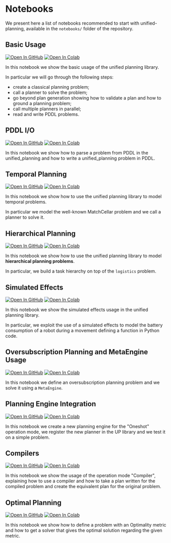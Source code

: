 # Notebooks

We present here a list of notebooks recommended to start with unified-planning, available in the `notebooks/` folder of the repository.


## Basic Usage

[![Open In GitHub](https://img.shields.io/badge/see-Github-579aca?logo=github)](Unified_Planning_Basics.ipynb)
[![Open In Colab](https://colab.research.google.com/assets/colab-badge.svg)](https://colab.research.google.com/github/aiplan4eu/unified-planning/blob/master/notebooks/Unified_Planning_Basics.ipynb)

In this notebook we show the basic usage of the unified planning library.

In particular we will go through the following steps:
* create a classical planning problem;
* call a planner to solve the problem;
* go beyond plan generation showing how to validate a plan and how to ground a planning problem;
* call multiple planners in parallel;
* read and write PDDL problems.


## PDDL I/O

[![Open In GitHub](https://img.shields.io/badge/see-Github-579aca?logo=github)](PDDL_IO_Example.ipynb)
[![Open In Colab](https://colab.research.google.com/assets/colab-badge.svg)](https://colab.research.google.com/github/aiplan4eu/unified-planning/blob/master/notebooks/PDDL_IO_Example.ipynb)

In this notebook we show how to parse a problem from PDDL in the unified_planning and how to write
a unified_planning problem in PDDL.


## Temporal Planning

[![Open In GitHub](https://img.shields.io/badge/see-Github-579aca?logo=github)](Unified_Planning_Temporal.ipynb)
[![Open In Colab](https://colab.research.google.com/assets/colab-badge.svg)](https://colab.research.google.com/github/aiplan4eu/unified-planning/blob/master/notebooks/Unified_Planning_Temporal.ipynb)

In this notebook we show how to use the unified planning library to model temporal problems.

In particular we model the well-known MatchCellar problem and we call a planner to solve it.


## Hierarchical Planning

[![Open In GitHub](https://img.shields.io/badge/see-Github-579aca?logo=github)](Unified_Planning_Temporal.ipynb)
[![Open In Colab](https://colab.research.google.com/assets/colab-badge.svg)](https://colab.research.google.com/github/aiplan4eu/unified-planning/blob/master/notebooks/Hierarchical_Planning.ipynb)

In this notebook we show how to use the unified planning library to model **hierarchical planning problems**.

In particular, we build a task hierarchy on top of the `logistics` problem.


## Simulated Effects

[![Open In GitHub](https://img.shields.io/badge/see-Github-579aca?logo=github)](Simulated_effects.ipynb)
[![Open In Colab](https://colab.research.google.com/assets/colab-badge.svg)](https://colab.research.google.com/github/aiplan4eu/unified-planning/blob/master/notebooks/Simulated_effects.ipynb)

In this notebook we show the simulated effects usage in the unified planning library.

In particular, we exploit the use of a simulated effects to model the battery consumption of a robot during a movement defining a function in Python code.


## Oversubscription Planning and MetaEngine Usage

[![Open In GitHub](https://img.shields.io/badge/see-Github-579aca?logo=github)](Oversubscription_with_MetaEngine.ipynb)
[![Open In Colab](https://colab.research.google.com/assets/colab-badge.svg)](https://colab.research.google.com/github/aiplan4eu/unified-planning/blob/master/notebooks/Oversubscription_with_MetaEngine.ipynb)

In this notebook we define an oversubscription planning problem and we solve it using a `MetaEngine`.


## Planning Engine Integration

[![Open In GitHub](https://img.shields.io/badge/see-Github-579aca?logo=github)](Planning_engine_demo.ipynb)
[![Open In Colab](https://colab.research.google.com/assets/colab-badge.svg)](https://colab.research.google.com/github/aiplan4eu/unified-planning/blob/master/notebooks/Planning_engine_demo.ipynb)

In this notebook we create a new planning engine for the "Oneshot" operation mode, we register the new planner in the UP library and we test it on a simple problem.

## Compilers

[![Open In GitHub](https://img.shields.io/badge/see-Github-579aca?logo=github)](Compilers_example.ipynb)
[![Open In Colab](https://colab.research.google.com/assets/colab-badge.svg)](https://colab.research.google.com/github/aiplan4eu/unified-planning/blob/master/notebooks/Compilers_example.ipynb)

In this notebook we show the usage of the operation mode "Compiler", explaining how to use a compiler and how to take a plan written for the compiled problem and create the equivalent plan for the original problem.

## Optimal Planning

[![Open In GitHub](https://img.shields.io/badge/see-Github-579aca?logo=github)](Optimal_Planning.ipynb)
[![Open In Colab](https://colab.research.google.com/assets/colab-badge.svg)](https://colab.research.google.com/github/aiplan4eu/unified-planning/blob/master/notebooks/Optimal_Planning.ipynb)

In this notebook we show how to define a problem with an Optimality metric and how to get a solver that
gives the optimal solution regarding the given metric.
